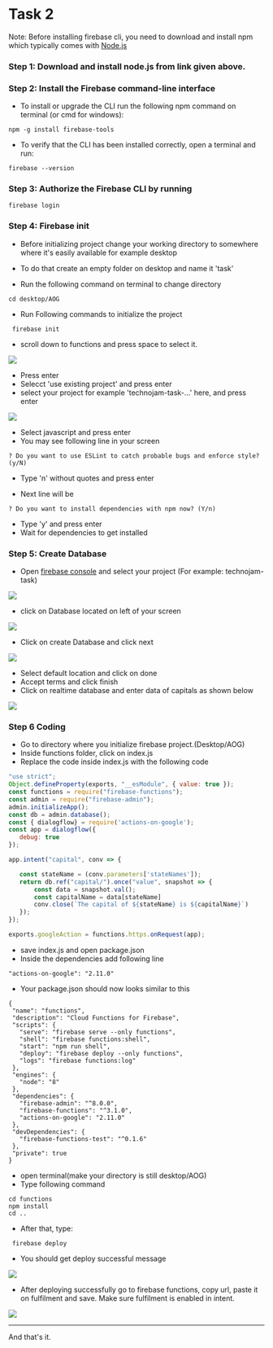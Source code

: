 # Task 2
Note: Before installing firebase cli, you need to download and install npm which typically comes with [Node.js](https://nodejs.org/en/)

### Step 1: Download and install node.js from link given above.
### Step 2: Install the Firebase command-line interface
- To install or upgrade the CLI run the following npm command on terminal (or cmd for windows):

``` 
npm -g install firebase-tools
```
- To verify that the CLI has been installed correctly, open a terminal and run:

``` 
firebase --version
```

### Step 3: Authorize the Firebase CLI by running
``` 
firebase login
```

### Step 4: Firebase init
- Before initializing project change your working directory to somewhere where it's easily available for example desktop
- To do that create an empty folder on desktop and name it 'task'

- Run the following command on terminal to change directory
```
cd desktop/AOG
```
- Run Following commands to initialize the project
```
 firebase init
```
- scroll down to functions and press space to select it.

![](IMG/8.png)

- Press enter
- Selecct 'use existing project' and press enter
- select your project for example 'technojam-task-...' here, and press enter

![](IMG/9.png)

- Select javascript and press enter
- You may see following line in your screen

```
? Do you want to use ESLint to catch probable bugs and enforce style? (y/N)
```
- Type 'n'  without quotes and press enter

- Next line will be
``` 
? Do you want to install dependencies with npm now? (Y/n) 
```
- Type 'y' and press enter
- Wait for dependencies to get installed

### Step 5: Create Database
- Open 
[firebase console](https://console.firebase.google.com/) and select your project (For example: technojam-task)

![](IMG/10.png)

- click on Database located on left of your screen

![](IMG/11.png)
 - Click on create Database and click next

 ![](IMG/12.png)

 - Select default location and click on done
 - Accept terms and click finish
 - Click on realtime database and enter data of capitals as shown below

 ![](IMG/data.gif)

 ### Step 6 Coding
 - Go to directory where you initialize firebase project.(Desktop/AOG)
 - Inside functions folder, click on index.js
 - Replace the code inside index.js with the following code
 ``` javascript
 "use strict";
Object.defineProperty(exports, "__esModule", { value: true });
const functions = require("firebase-functions");
const admin = require("firebase-admin");
admin.initializeApp();
const db = admin.database();
const { dialogflow} = require('actions-on-google');
const app = dialogflow({
    debug: true
});

app.intent("capital", conv => {

    const stateName = (conv.parameters['stateNames']);
    return db.ref("capital/").once("value", snapshot => {
        const data = snapshot.val();
        const capitalName = data[stateName]
        conv.close(`The capital of ${stateName} is ${capitalName}`) 
    });
});

exports.googleAction = functions.https.onRequest(app);
```
- save index.js and open package.json
- Inside the dependencies add following line
``` 
"actions-on-google": "2.11.0"
```
 - Your package.json should now looks similar to this
 ``` 
 {
  "name": "functions",
  "description": "Cloud Functions for Firebase",
  "scripts": {
    "serve": "firebase serve --only functions",
    "shell": "firebase functions:shell",
    "start": "npm run shell",
    "deploy": "firebase deploy --only functions",
    "logs": "firebase functions:log"
  },
  "engines": {
    "node": "8"
  },
  "dependencies": {
    "firebase-admin": "^8.0.0",
    "firebase-functions": "^3.1.0",
    "actions-on-google": "2.11.0"
  },
  "devDependencies": {
    "firebase-functions-test": "^0.1.6"
  },
  "private": true
}
```
- open terminal(make your directory is still desktop/AOG)
- Type following command
```
cd functions
npm install
cd ..
```
- After that, type:
```
 firebase deploy
```
- You should get deploy successful message

![](IMG/13.png)

- After deploying successfully go to firebase functions, copy url, paste it on fulfilment and save. Make sure fulfilment is enabled in intent. 

![](IMG/test.gif)

___
And that's it. 
